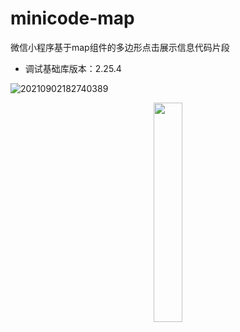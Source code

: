 # minicode-map
微信小程序基于map组件的多边形点击展示信息代码片段
+ 调试基础库版本：2.25.4

![20210902182740389](https://user-images.githubusercontent.com/24313098/205479944-e9ab0ca7-0c35-4d80-a826-66bac6ecffc2.gif)
<center><img src="https://user-images.githubusercontent.com/24313098/205479944-e9ab0ca7-0c35-4d80-a826-66bac6ecffc2.gif" width="30%"></center>
